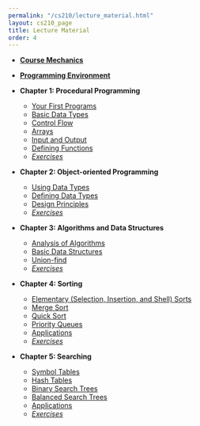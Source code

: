 ```yaml
---
permalink: "/cs210/lecture_material.html"
layout: cs210_page
title: Lecture Material
order: 4
---
```


- [**Course Mechanics**](https://www.cs.umb.edu/~siyer/teaching/cs210/CourseMechanics.html)

- [**Programming Environment**](https://www.cs.umb.edu/~siyer/teaching/cs210/ProgrammingEnvironment.html)

- **Chapter 1: Procedural Programming**
  - [Your First Programs](https://www.cs.umb.edu/~siyer/teaching/cs210/YourFirstPrograms.html)
  - [Basic Data Types](https://www.cs.umb.edu/~siyer/teaching/cs210/BasicDataTypes.html)
  - [Control Flow](https://www.cs.umb.edu/~siyer/teaching/cs210/ControlFlow.html)
  - [Arrays](https://www.cs.umb.edu/~siyer/teaching/cs210/Arrays.html)
  - [Input and Output](https://www.cs.umb.edu/~siyer/teaching/cs210/InputAndOutput.html)
  - [Defining Functions](https://www.cs.umb.edu/~siyer/teaching/cs210/DefiningFunctions.html)
  - [*Exercises*](https://www.cs.umb.edu/~siyer/teaching/cs210/procedural_programming_exercises.pdf) 

- **Chapter 2: Object-oriented Programming**
  - [Using Data Types](https://www.cs.umb.edu/~siyer/teaching/cs210/UsingDataTypes.html)
  - [Defining Data Types](https://www.cs.umb.edu/~siyer/teaching/cs210/DefiningDataTypes.html)
  - [Design Principles](https://www.cs.umb.edu/~siyer/teaching/cs210/DesignPrinciples.html)
  - [*Exercises*](https://www.cs.umb.edu/~siyer/teaching/cs210/object_oriented_programming_exercises.pdf) 
  
- **Chapter 3: Algorithms and Data Structures**
  - [Analysis of Algorithms](https://www.cs.umb.edu/~siyer/teaching/cs210/AnalysisOfAlgorithms.html)
  - [Basic Data Structures](https://www.cs.umb.edu/~siyer/teaching/cs210/BasicDataStructures.html)
  - [Union-find](https://www.cs.umb.edu/~siyer/teaching/cs210/UnionFind.html)
  - [*Exercises*](https://www.cs.umb.edu/~siyer/teaching/cs210/algorithms_and_data_structures_exercises.pdf) 

- **Chapter 4: Sorting**
  - [Elementary (Selection, Insertion, and Shell) Sorts](https://www.cs.umb.edu/~siyer/teaching/cs210/ElementarySorts.html)
  - [Merge Sort](https://www.cs.umb.edu/~siyer/teaching/cs210/Mergesort.html)
  - [Quick Sort](https://www.cs.umb.edu/~siyer/teaching/cs210/Quicksort.html)
  - [Priority Queues](https://www.cs.umb.edu/~siyer/teaching/cs210/PriorityQueues.html)
  - [Applications](https://www.cs.umb.edu/~siyer/teaching/cs210/SortingApplications.html)
  - [*Exercises*](https://www.cs.umb.edu/~siyer/teaching/cs210/sorting_exercises.pdf) 

- **Chapter 5: Searching**
  - [Symbol Tables](https://www.cs.umb.edu/~siyer/teaching/cs210/SymbolTables.html)
  - [Hash Tables](https://www.cs.umb.edu/~siyer/teaching/cs210/HashTables.html)
  - [Binary Search Trees](https://www.cs.umb.edu/~siyer/teaching/cs210/BinarySearchTrees.html)
  - [Balanced Search Trees](https://www.cs.umb.edu/~siyer/teaching/cs210/BalancedSearchTrees.html)
  - [Applications](https://www.cs.umb.edu/~siyer/teaching/cs210/SearchingApplications.html)
  - [*Exercises*](https://www.cs.umb.edu/~siyer/teaching/cs210/searching_exercises.pdf) 
